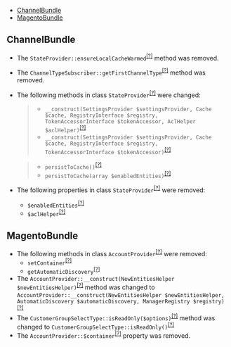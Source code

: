 - [ChannelBundle](#channelbundle)
- [MagentoBundle](#magentobundle)

ChannelBundle
-------------
* The `StateProvider::ensureLocalCacheWarmed`<sup>[[?]](https://github.com/oroinc/crm/tree/3.0.0-beta/src/Oro/Bundle/ChannelBundle/Provider/StateProvider.php#L116 "Oro\Bundle\ChannelBundle\Provider\StateProvider::ensureLocalCacheWarmed")</sup> method was removed.
* The `ChannelTypeSubscriber::getFirstChannelType`<sup>[[?]](https://github.com/oroinc/crm/tree/3.0.0-beta/src/Oro/Bundle/ChannelBundle/Form/EventListener/ChannelTypeSubscriber.php#L177 "Oro\Bundle\ChannelBundle\Form\EventListener\ChannelTypeSubscriber::getFirstChannelType")</sup> method was removed.
* The following methods in class `StateProvider`<sup>[[?]](https://github.com/oroinc/crm/tree/3.0.0-rc/src/Oro/Bundle/ChannelBundle/Provider/StateProvider.php#L36 "Oro\Bundle\ChannelBundle\Provider\StateProvider")</sup> were changed:
  > - `__construct(SettingsProvider $settingsProvider, Cache $cache, RegistryInterface $registry, TokenAccessorInterface $tokenAccessor, AclHelper $aclHelper)`<sup>[[?]](https://github.com/oroinc/crm/tree/3.0.0-beta/src/Oro/Bundle/ChannelBundle/Provider/StateProvider.php#L40 "Oro\Bundle\ChannelBundle\Provider\StateProvider")</sup>
  > - `__construct(SettingsProvider $settingsProvider, Cache $cache, RegistryInterface $registry, TokenAccessorInterface $tokenAccessor)`<sup>[[?]](https://github.com/oroinc/crm/tree/3.0.0-rc/src/Oro/Bundle/ChannelBundle/Provider/StateProvider.php#L36 "Oro\Bundle\ChannelBundle\Provider\StateProvider")</sup>

  > - `persistToCache()`<sup>[[?]](https://github.com/oroinc/crm/tree/3.0.0-beta/src/Oro/Bundle/ChannelBundle/Provider/StateProvider.php#L166 "Oro\Bundle\ChannelBundle\Provider\StateProvider")</sup>
  > - `persistToCache(array $enabledEntities)`<sup>[[?]](https://github.com/oroinc/crm/tree/3.0.0-rc/src/Oro/Bundle/ChannelBundle/Provider/StateProvider.php#L184 "Oro\Bundle\ChannelBundle\Provider\StateProvider")</sup>

* The following properties in class `StateProvider`<sup>[[?]](https://github.com/oroinc/crm/tree/3.0.0-beta/src/Oro/Bundle/ChannelBundle/Provider/StateProvider.php#L25 "Oro\Bundle\ChannelBundle\Provider\StateProvider")</sup> were removed:
   - `$enabledEntities`<sup>[[?]](https://github.com/oroinc/crm/tree/3.0.0-beta/src/Oro/Bundle/ChannelBundle/Provider/StateProvider.php#L25 "Oro\Bundle\ChannelBundle\Provider\StateProvider::$enabledEntities")</sup>
   - `$aclHelper`<sup>[[?]](https://github.com/oroinc/crm/tree/3.0.0-beta/src/Oro/Bundle/ChannelBundle/Provider/StateProvider.php#L28 "Oro\Bundle\ChannelBundle\Provider\StateProvider::$aclHelper")</sup>

MagentoBundle
-------------
* The following methods in class `AccountProvider`<sup>[[?]](https://github.com/oroinc/crm/tree/3.0.0-beta/src/Oro/Bundle/MagentoBundle/Provider/Customer/AccountProvider.php#L32 "Oro\Bundle\MagentoBundle\Provider\Customer\AccountProvider")</sup> were removed:
   - `setContainer`<sup>[[?]](https://github.com/oroinc/crm/tree/3.0.0-beta/src/Oro/Bundle/MagentoBundle/Provider/Customer/AccountProvider.php#L32 "Oro\Bundle\MagentoBundle\Provider\Customer\AccountProvider::setContainer")</sup>
   - `getAutomaticDiscovery`<sup>[[?]](https://github.com/oroinc/crm/tree/3.0.0-beta/src/Oro/Bundle/MagentoBundle/Provider/Customer/AccountProvider.php#L104 "Oro\Bundle\MagentoBundle\Provider\Customer\AccountProvider::getAutomaticDiscovery")</sup>
* The `AccountProvider::__construct(NewEntitiesHelper $newEntitiesHelper)`<sup>[[?]](https://github.com/oroinc/crm/tree/3.0.0-beta/src/Oro/Bundle/MagentoBundle/Provider/Customer/AccountProvider.php#L24 "Oro\Bundle\MagentoBundle\Provider\Customer\AccountProvider")</sup> method was changed to `AccountProvider::__construct(NewEntitiesHelper $newEntitiesHelper, AutomaticDiscovery $automaticDiscovery, ManagerRegistry $registry)`<sup>[[?]](https://github.com/oroinc/crm/tree/3.0.0-rc/src/Oro/Bundle/MagentoBundle/Provider/Customer/AccountProvider.php#L35 "Oro\Bundle\MagentoBundle\Provider\Customer\AccountProvider")</sup>
* The `CustomerGroupSelectType::isReadOnly($options)`<sup>[[?]](https://github.com/oroinc/crm/tree/3.0.0-beta/src/Oro/Bundle/MagentoBundle/Form/Type/CustomerGroupSelectType.php#L87 "Oro\Bundle\MagentoBundle\Form\Type\CustomerGroupSelectType")</sup> method was changed to `CustomerGroupSelectType::isReadOnly()`<sup>[[?]](https://github.com/oroinc/crm/tree/3.0.0-rc/src/Oro/Bundle/MagentoBundle/Form/Type/CustomerGroupSelectType.php#L87 "Oro\Bundle\MagentoBundle\Form\Type\CustomerGroupSelectType")</sup>
* The `AccountProvider::$container`<sup>[[?]](https://github.com/oroinc/crm/tree/3.0.0-beta/src/Oro/Bundle/MagentoBundle/Provider/Customer/AccountProvider.php#L16 "Oro\Bundle\MagentoBundle\Provider\Customer\AccountProvider::$container")</sup> property was removed.

